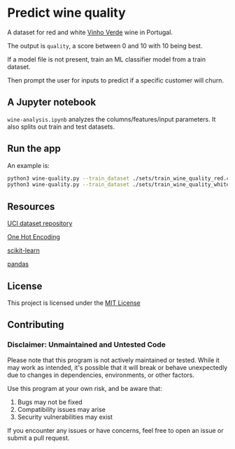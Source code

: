 # Predict wine quality

A dataset for red and white [Vinho Verde](http://www.vinhoverde.pt/en/) wine in Portugal. 

The output is `quality`, a score between 0 and 10 with 10 being best.

If a model file is not present, train an ML classifier model from a train dataset.

Then prompt the user for inputs to predict if a specific customer will churn.

## A Jupyter notebook

`wine-analysis.ipynb` analyzes the columns/features/input parameters. It also splits out train and test datasets.

## Run the app

An example is:

```sh
python3 wine-quality.py --train_dataset ./sets/train_wine_quality_red.csv --model_file wine_quality_red.pkl
python3 wine-quality.py --train_dataset ./sets/train_wine_quality_white.csv --model_file wine_quality_white.pkl
```

## Resources

[UCI dataset repository](https://archive.ics.uci.edu/dataset/186/wine+quality)

[One Hot Encoding](https://scikit-learn.org/stable/modules/generated/sklearn.preprocessing.OneHotEncoder.html)

[scikit-learn](https://scikit-learn.org/stable/index.html)

[pandas](https://pandas.pydata.org/)

## License

This project is licensed under the [MIT License](LICENSE)

## Contributing

### Disclaimer: Unmaintained and Untested Code

Please note that this program is not actively maintained or tested. While it may work as intended, it's possible that it will break or behave unexpectedly due to changes in dependencies, environments, or other factors.

Use this program at your own risk, and be aware that:
1. Bugs may not be fixed
1. Compatibility issues may arise
1. Security vulnerabilities may exist

If you encounter any issues or have concerns, feel free to open an issue or submit a pull request.